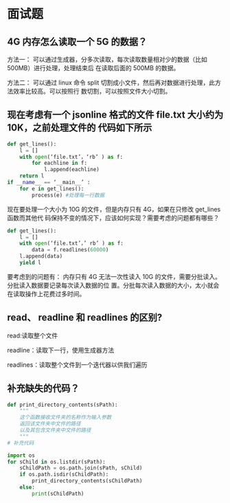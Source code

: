 # 面试题

## 4G 内存怎么读取一个 5G 的数据？

方法一： 可以通过生成器，分多次读取，每次读取数量相对少的数据（比如 500MB）进行处理，处理结束后 在读取后面的 500MB 的数据。 

方法二： 可以通过 linux 命令 split 切割成小文件，然后再对数据进行处理，此方法效率比较高。可以按照行 数切割，可以按照文件大小切割。

## 现在考虑有一个 jsonline 格式的文件 file.txt 大小约为 10K，之前处理文件的 代码如下所示

```python
def get_lines():
    l = []
    with open(‘file.txt’，‘rb’ ) as f:
        for eachline in f:
            l.append(eachline)
    return l
if __name__ == ‘__main__’ :
    for e in get_lines():
        process(e) #处理每一行数据
```

现在要处理一个大小为 10G 的文件，但是内存只有 4G，如果在只修改 get\_lines 函数而其他代 码保持不变的情况下，应该如何实现？需要考虑的问题都有哪些？

```python
def get_lines():
    l = []
    with open(‘file.txt’，’ rb’ ) as f:
        data = f.readlines(60000)
    l.append(data)
    yield l
```

要考虑到的问题有： 内存只有 4G 无法一次性读入 10G 的文件，需要分批读入。分批读入数据要记录每次读入数据的位 置。分批每次读入数据的大小，太小就会在读取操作上花费过多时间。

## read、 readline 和 readlines 的区别?

read:读取整个文件

readline：读取下一行，使用生成器方法

readlines：读取整个文件到一个迭代器以供我们遍历

## 补充缺失的代码？

```python
def print_directory_contents(sPath):
    """
    这个函数接收文件夹的名称作为输入参数
    返回该文件夹中文件的路径
    以及其包含文件夹中文件的路径
    """
# 补充代码
```

```python
import os
for sChild in os.listdir(sPath):
    sChildPath = os.path.join(sPath, sChild)
    if os.path.isdir(sChildPath):
        print_directory_contents(sChildPath)
    else:
        print(sChildPath)
```

